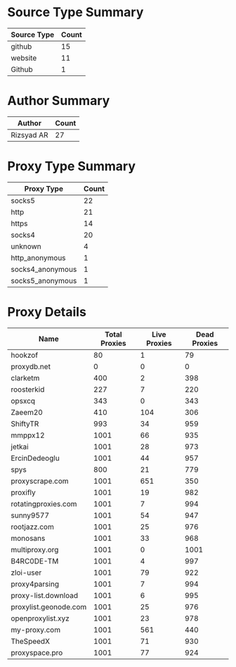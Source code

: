 # Source Type Summary

| Source Type | Count |
|-------------|-------|
| github | 15 |
| website | 11 |
| Github | 1 |


# Author Summary

| Author | Count |
|--------|-------|
| Rizsyad AR | 27 |


# Proxy Type Summary

| Proxy Type | Count |
|------------|-------|
| socks5 | 22 |
| http | 21 |
| https | 14 |
| socks4 | 20 |
| unknown | 4 |
| http_anonymous | 1 |
| socks4_anonymous | 1 |
| socks5_anonymous | 1 |


# Proxy Details

| Name | Total Proxies | Live Proxies | Dead Proxies |
|------|---------------|--------------|---------------|
| hookzof | 80 | 1 | 79 |
| proxydb.net | 0 | 0 | 0 |
| clarketm | 400 | 2 | 398 |
| roosterkid | 227 | 7 | 220 |
| opsxcq | 343 | 0 | 343 |
| Zaeem20 | 410 | 104 | 306 |
| ShiftyTR | 993 | 34 | 959 |
| mmppx12 | 1001 | 66 | 935 |
| jetkai | 1001 | 28 | 973 |
| ErcinDedeoglu | 1001 | 44 | 957 |
| spys | 800 | 21 | 779 |
| proxyscrape.com | 1001 | 651 | 350 |
| proxifly | 1001 | 19 | 982 |
| rotatingproxies.com | 1001 | 7 | 994 |
| sunny9577 | 1001 | 54 | 947 |
| rootjazz.com | 1001 | 25 | 976 |
| monosans | 1001 | 33 | 968 |
| multiproxy.org | 1001 | 0 | 1001 |
| B4RC0DE-TM | 1001 | 4 | 997 |
| zloi-user | 1001 | 79 | 922 |
| proxy4parsing | 1001 | 7 | 994 |
| proxy-list.download | 1001 | 6 | 995 |
| proxylist.geonode.com | 1001 | 25 | 976 |
| openproxylist.xyz | 1001 | 23 | 978 |
| my-proxy.com | 1001 | 561 | 440 |
| TheSpeedX | 1001 | 71 | 930 |
| proxyspace.pro | 1001 | 77 | 924 |
